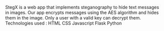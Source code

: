 StegX is a web app that implements steganography to hide text messages in images. Our app encrypts messages using the AES algorithm and hides them in the image. Only a user with a valid key can decrypt them.
Technologies used : 
HTML  CSS  Javascript  Flask  Python
